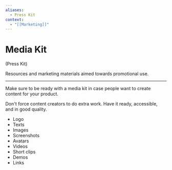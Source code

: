 ```yaml
---
aliases:
  - Press Kit
context:
  - "[[Marketing]]"
---
```


# Media Kit

(Press Kit)

Resources and marketing materials aimed towards promotional use.

---

Make sure to be ready with a media kit in case people want to create content for your product.

Don't force content creators to do extra work. Have it ready, accessible, and in good quality.

- Logo
- Texts
- Images
- Screenshots
- Avatars
- Videos
- Short clips
- Demos
- Links
